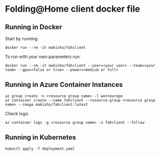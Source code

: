 # Folding@Home client docker file

## Running in Docker

Start by running:

```shell
docker run --rm -it makisho/fahclient
```

To run with your own parameters run:

```shell
docker run --rm -it makisho/fahclient --user=<your user> --team=<your team> --gpu=<false or true> --power=<medium or full>
```

## Running in Azure Container Instances

```shell
az group create -n <resource group name> -l westeurope
az container create --name fahclient --resource-group <resource group name> --image makisho/fahclient:latest
```

Check logs:

```shell
az container logs -g <resource group name> -n fahclient --follow
```

## Running in Kubernetes

```shell
kubectl apply -f deployment.yaml
```
